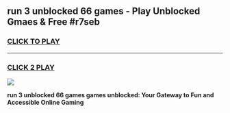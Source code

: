 
## run 3 unblocked 66 games - Play Unblocked Gmaes & Free #r7seb
<h3>
<a href="https://news.freeplayer.one?title=run_3_unblocked_66_games&ref=03M">CLICK TO PLAY</a></h3>
<hr>

<h3>
<a href="https://news.freeplayer.one?title=run_3_unblocked_66_games&ref=03M">CLICK 2 PLAY</a>
  
</h3>

<a href="https://news.freeplayer.one?title=run_3_unblocked_66_games&ref=03M"><img src="https://clearcache.store/games.png"></a>


**run 3 unblocked 66 games games unblocked: Your Gateway to Fun and Accessible Online Gaming**

